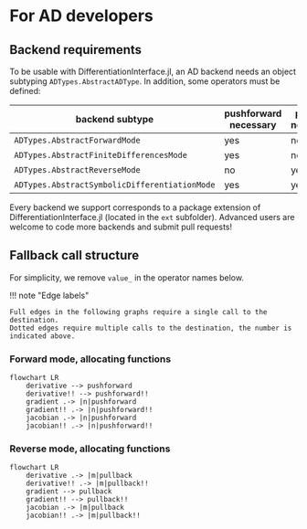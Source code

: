 # For AD developers

## Backend requirements

To be usable with DifferentiationInterface.jl, an AD backend needs an object subtyping `ADTypes.AbstractADType`.
In addition, some operators must be defined:

| backend subtype                               | pushforward necessary | pullback necessary |
| --------------------------------------------- | --------------------- | ------------------ |
| `ADTypes.AbstractForwardMode`                 | yes                   | no                 |
| `ADTypes.AbstractFiniteDifferencesMode`       | yes                   | no                 |
| `ADTypes.AbstractReverseMode`                 | no                    | yes                |
| `ADTypes.AbstractSymbolicDifferentiationMode` | yes                   | yes                |

Every backend we support corresponds to a package extension of DifferentiationInterface.jl (located in the `ext` subfolder).
Advanced users are welcome to code more backends and submit pull requests!

## Fallback call structure

For simplicity, we remove `value_` in the operator names below.

!!! note "Edge labels"

    Full edges in the following graphs require a single call to the destination.
    Dotted edges require multiple calls to the destination, the number is indicated above.

### Forward mode, allocating functions

```mermaid
flowchart LR
    derivative --> pushforward
    derivative!! --> pushforward!!
    gradient .-> |n|pushforward
    gradient!! .-> |n|pushforward!!
    jacobian .-> |n|pushforward
    jacobian!! .-> |n|pushforward!!
```

### Reverse mode, allocating functions

```mermaid
flowchart LR
    derivative .-> |m|pullback
    derivative!! .-> |m|pullback!!
    gradient --> pullback
    gradient!! --> pullback!!
    jacobian .-> |m|pullback
    jacobian!! .-> |m|pullback!!
```